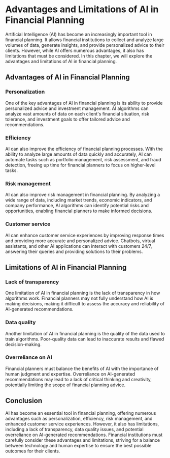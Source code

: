 Advantages and Limitations of AI in Financial Planning
=====================================================================================================

Artificial Intelligence (AI) has become an increasingly important tool in financial planning. It allows financial institutions to collect and analyze large volumes of data, generate insights, and provide personalized advice to their clients. However, while AI offers numerous advantages, it also has limitations that must be considered. In this chapter, we will explore the advantages and limitations of AI in financial planning.

Advantages of AI in Financial Planning
--------------------------------------

### Personalization

One of the key advantages of AI in financial planning is its ability to provide personalized advice and investment management. AI algorithms can analyze vast amounts of data on each client's financial situation, risk tolerance, and investment goals to offer tailored advice and recommendations.

### Efficiency

AI can also improve the efficiency of financial planning processes. With the ability to analyze large amounts of data quickly and accurately, AI can automate tasks such as portfolio management, risk assessment, and fraud detection, freeing up time for financial planners to focus on higher-level tasks.

### Risk management

AI can also improve risk management in financial planning. By analyzing a wide range of data, including market trends, economic indicators, and company performance, AI algorithms can identify potential risks and opportunities, enabling financial planners to make informed decisions.

### Customer service

AI can enhance customer service experiences by improving response times and providing more accurate and personalized advice. Chatbots, virtual assistants, and other AI applications can interact with customers 24/7, answering their queries and providing solutions to their problems.

Limitations of AI in Financial Planning
---------------------------------------

### Lack of transparency

One limitation of AI in financial planning is the lack of transparency in how algorithms work. Financial planners may not fully understand how AI is making decisions, making it difficult to assess the accuracy and reliability of AI-generated recommendations.

### Data quality

Another limitation of AI in financial planning is the quality of the data used to train algorithms. Poor-quality data can lead to inaccurate results and flawed decision-making.

### Overreliance on AI

Financial planners must balance the benefits of AI with the importance of human judgment and expertise. Overreliance on AI-generated recommendations may lead to a lack of critical thinking and creativity, potentially limiting the scope of financial planning advice.

Conclusion
----------

AI has become an essential tool in financial planning, offering numerous advantages such as personalization, efficiency, risk management, and enhanced customer service experiences. However, it also has limitations, including a lack of transparency, data quality issues, and potential overreliance on AI-generated recommendations. Financial institutions must carefully consider these advantages and limitations, striving for a balance between technology and human expertise to ensure the best possible outcomes for their clients.
